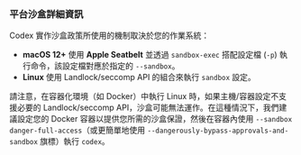 ### 平台沙盒詳細資訊

Codex 實作沙盒政策所使用的機制取決於您的作業系統：

- **macOS 12+** 使用 **Apple Seatbelt** 並透過 `sandbox-exec` 搭配設定檔 (`-p`) 執行命令，該設定檔對應於指定的 `--sandbox`。
- **Linux** 使用 Landlock/seccomp API 的組合來執行 `sandbox` 設定。

請注意，在容器化環境（如 Docker）中執行 Linux 時，如果主機/容器設定不支援必要的 Landlock/seccomp API，沙盒可能無法運作。在這種情況下，我們建議設定您的 Docker 容器以提供您所需的沙盒保證，然後在容器內使用 `--sandbox danger-full-access`（或更簡單地使用 `--dangerously-bypass-approvals-and-sandbox` 旗標）執行 `codex`。